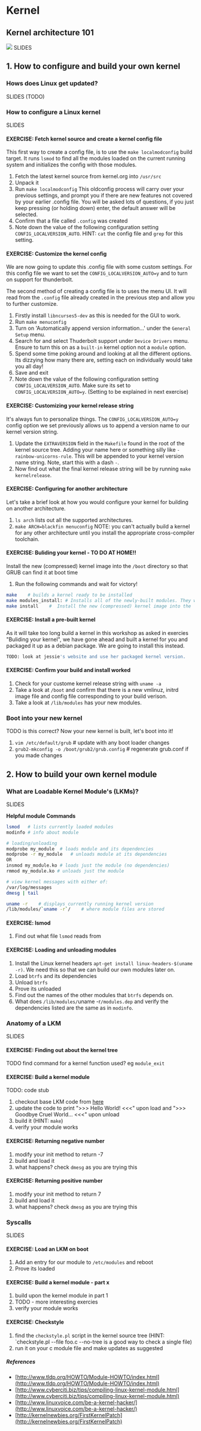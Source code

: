 # Kernel   

## Kernel architecture 101
![](images/linkux_kernel.png)
SLIDES

## 1. How to configure and build your own kernel

### Hows does Linux get updated?
SLIDES (TODO)

### How to configure a Linux kernel
SLIDES

#### EXERCISE: Fetch kernel source and create a kernel config file
This first way to create a config file, is to use the `make localmodconfig` build target. It runs `lsmod` to find all the modules loaded on the current running system and initializes the config with those modules. 

1. Fetch the latest kernel source from kernel.org into `/usr/src`
1. Unpack it
1. Run `make localmodconfig` This oldconfig process will carry over your previous settings, and prompt you if there are new features not covered by your earlier .config file. You will be asked lots of questions, if you just keep pressing (or holding down) enter, the default answer will be selected.
1. Confirm that a file called `.config` was created
1. Note down the value of the following configuration setting `CONFIG_LOCALVERSION_AUTO`. HINT: `cat` the config file and `grep` for this setting.

#### EXERCISE: Customize the kernel config
We are now going to update this .config file with some custom settings. For this config file we want to set the `CONFIG_LOCALVERSION_AUTO=y` and to turn on support for thunderbolt.

The second method of creating a config file is to uses the menu UI. It will read from the `.config` file already created in the previous step and allow you to further customize.

1. Firstly install `libncurses5-dev` as this is needed for the GUI to work.
1. Run `make menuconfig`
1. Turn on 'Automatically append version information...' under the `General Setup` menu.
1. Search for and select Thuderbolt support under `Device Drivers` menu. Ensure to turn this on as a `built-in` kernel option not a `module` option.
1. Spend some time poking around and looking at all the different options. Its dizzying how many there are, setting each on individually would take you all day!
1. Save and exit
1. Note down the value of the following configuration setting `CONFIG_LOCALVERSION_AUTO`. Make sure its set to `CONFIG_LOCALVERSION_AUTO=y`. (Setting to be explained in next exercise)

#### EXERCISE: Customizing your kernel release string
It's always fun to personalize things. The `CONFIG_LOCALVERSION_AUTO=y` config option we set previously allows us to append a version name to our kernel version string.

1. Update the `EXTRAVERSION` field in the `Makefile` found in the root of the kernel source tree. Adding your name here or something silly like `-rainbow-unicorns-rule`. This will be appended to your kernel version name string. Note, start this with a dash `-`.
1. Now find out what the final kernel release string will be by running `make kernelrelease`.

#### EXERCISE: Configuring for another architecture
Let's take a brief look at how you would configure your kernel for building on another architecture.

1. `ls arch` lists out all the supported architectures.
1. `make ARCH=blackfin menuconfig`
NOTE: you can't actually build a kernel for any other architecture until you install the appropriate cross-compiler toolchain.

#### EXERCISE: Buliding your kernel - TO DO AT HOME!!
Install the new (compressed) kernel image into the `/boot` directory so that GRUB can find it at boot time

1. Run the following commands and wait for victory!
```bash
make 	# builds a kernel ready to be installed
make modules_install: # Installs all of the newly-built modules. They will now show up under a directory in `/lib/modules`
make install 	#  Install the new (compressed) kernel image into the `/boot` directory so that GRUB can find it at boot time. And it also create a new initrd initial ram disk that goes along with that kernel to support the early part of the boot process
```

#### EXERCISE: Install a pre-built kernel
As it will take too long build a kernel in this workshop as asked in exercies "Buliding your kernel", we have gone ahead and built a kernel for you and packaged it up as a debian package. We are going to install this instead.

```bash
TODO: look at jessie's website and use her packaged kernel version.
```

#### EXERCISE: Confirm your build and install worked
1. Check for your custome kernel release string with `uname -a`
1. Take a look at `/boot` and confirm that there is a new vmlinuz, initrd image file and config file corresponding to your build verison.
1. Take a look at `/lib/modules` has your new modules.

### Boot into your new kernel
TODO is this correct?
Now your new kernel is built, let's boot into it!
1. `vim /etc/default/grub` 	# update with any boot loader changes
1. `grub2-mkconfig -o /boot/grub2/grub.config` # regenerate grub.conf if you made changes

## 2. How to build your own kernel module

### What are Loadable Kernel Module's (LKMs)?
SLIDES

**Helpful module Commands**
```bash
lsmod	# lists currently loaded modules
modinfo	# info about module

# loading/unloading
modprobe my_module	# loads module and its dependencies
modprobe -r my_module	# unloads module at its dependencies
OR
insmod my_module.ko # loads just the module (no dependencies)
rmmod my_module.ko # unloads just the module

# view kernel messages with either of:
/var/log/messages
dmesg | tail

uname -r 	# displays currently running kernel version
/lib/modules/`uname -r`/	# where module files are stored
```

#### EXERCISE: lsmod

1. Find out what file `lsmod` reads from

#### EXERCISE: Loading and unloading modules

1. Install the Linux kernel headers `apt-get install linux-headers-$(uname -r)`. We need this so that we can build our own modules later on.
1. Load `btrfs` and its dependencies
1. Unload `btrfs`
1. Prove its unloaded
1. Find out the names of the other modules that `btrfs` depends on. 
1. What does  `/lib/modules/`uname -r`/modules.dep` and verify the dependencies listed are the same as in `modinfo`.

### Anatomy of a LKM
SLIDES

#### EXERCISE: Finding out about the kernel tree

TODO find command for a kernel function used?
eg `module_exit`

#### EXERCISE: Build a kernel module

TODO: code stub
1. checkout base LKM code from [here]()
1. update the code to print ">>> Hello World! <<<" upon load and ">>> Goodbye Cruel World... <<<" upon unload
1. build it (HINT: `make`)
1. verify your module works

#### EXERCISE: Returning negative number

1. modify your init method to return -7
1. build and load it
1. what happens? check `dmesg` as you are trying this

#### EXERCISE: Returning positive number

1. modify your init method to return 7
1. build and load it
1. what happens? check `dmesg` as you are trying this

### Syscalls
SLIDES

#### EXERCISE: Load an LKM on boot

1. Add an entry for our module to `/etc/modules` and reboot
1. Prove its loaded

#### EXERCISE: Build a kernel module - part x

1. build upon the kernel module in part 1
1. TODO - more interesting exercies
1. verify your module works

#### EXERCISE: Checkstyle

1. find the `checkstyle.pl` script in the kernel source tree (HINT: `checkstyle.pl --file foo.c --no-tree is a good way to check a single file)
1. run it on your c module file and make updates as suggested


##### References
* [http://www.tldp.org/HOWTO/Module-HOWTO/index.html](http://www.tldp.org/HOWTO/Module-HOWTO/index.html)
* [http://www.cyberciti.biz/tips/compiling-linux-kernel-module.html](http://www.cyberciti.biz/tips/compiling-linux-kernel-module.html)
* [http://www.linuxvoice.com/be-a-kernel-hacker/](http://www.linuxvoice.com/be-a-kernel-hacker/)
* [http://kernelnewbies.org/FirstKernelPatch](http://kernelnewbies.org/FirstKernelPatch)
